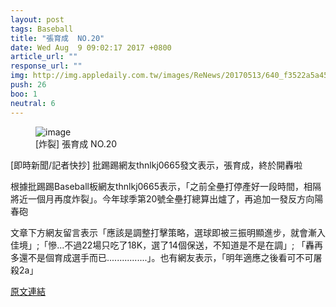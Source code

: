```yaml
---
layout: post
tags: Baseball
title: "張育成  NO.20"
date: Wed Aug  9 09:02:17 2017 +0800
article_url: ""
response_url: ""
img: http://img.appledaily.com.tw/images/ReNews/20170513/640_f3522a5a45ff200842a1337369a3a7d1.jpg
push: 26
boo: 1
neutral: 6
---
```


<figure>
<img src="http://img.appledaily.com.tw/images/ReNews/20170513/640_f3522a5a45ff200842a1337369a3a7d1.jpg" alt="image">
<figcaption>
[炸裂] 張育成  NO.20
</figcaption>
</figure>



[即時新聞/記者快抄] 批踢踢網友thnlkj0665發文表示，張育成，終於開轟啦

根據批踢踢Baseball板網友thnlkj0665表示，「之前全壘打停產好一段時間，相隔將近一個月再度炸裂」。今年球季第20號全壘打總算出爐了，再追加一發反方向陽春砲

文章下方網友留言表示「應該是調整打擊策略，選球即被三振明顯進步，就會漸入佳境」;「慘...不過22場只吃了18K，選了14個保送，不知道是不是在調」; 「轟再多還不是個育成選手而已................」。也有網友表示，「明年適應之後看可不可屠殺2a」

<a href = "https://www.ptt.cc/bbs/Baseball/M.1502240540.A.9B4.html">原文連結</a>

